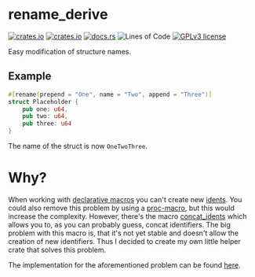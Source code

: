 # rename_derive

[![crates.io](https://img.shields.io/crates/v/rename_derive.svg)](https://crates.io/crates/rename_derive)
[![crates.io](https://img.shields.io/crates/l/rename_derive)](https://crates.io/crates/rename_derive)
[![docs.rs](https://docs.rs/rand/badge.svg)](https://docs.rs/rename_derive)
![Lines of Code](https://tokei.rs/b1/github/not-matthias/rename_derive)
[![GPLv3 license](https://img.shields.io/badge/License-GPLv3-blue.svg)](https://github.com/not-matthias/rename_derive/blob/master/LICENSE)

Easy modification of structure names.

## Example

```rust
#[rename(prepend = "One", name = "Two", append = "Three")]
struct Placeholder {
    pub one: u64,
    pub two: u64,
    pub three: u64
}
```
The name of the struct is now `OneTwoThree`. 

# Why?

When working with [declarative macros](https://doc.rust-lang.org/book/ch19-06-macros.html#declarative-macros-with-macro_rules-for-general-metaprogramming) you can't create new [idents](https://doc.rust-lang.org/reference/identifiers.html). You could also remove this problem by using a [proc-macro](https://doc.rust-lang.org/reference/procedural-macros.html), but this would increase the complexity. However, there's the macro [concat_idents](https://doc.rust-lang.org/std/macro.concat_idents.html) which allows you to, as you can probably guess, concat identifiers. The big problem with this macro is, that it's not yet stable and doesn't allow the creation of new identifiers. Thus I decided to create my own little helper crate that solves this problem. 

The implementation for the aforementioned problem can be found [here](./examples/macro.rs).
